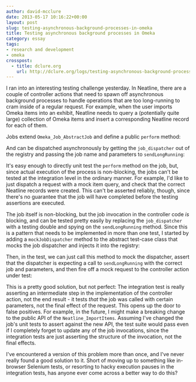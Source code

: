 ```yaml
---
author: david-mcclure
date: 2013-05-17 10:16:22+00:00
layout: post
slug: testing-asynchronous-background-processes-in-omeka
title: Testing asynchronous background processes in Omeka
category: essay
tags:
- research and development
- omeka
crosspost:
  - title: dclure.org
    url: http://dclure.org/logs/testing-asynchronous-background-processes-in-omeka/
---
```


I ran into an interesting testing challenge yesterday. In Neatline, there are a couple of controller actions that need to spawn off asynchronous background processes to handle operations that are too long-running to cram inside of a regular request. For example, when the user imports Omeka items into an exhibit, Neatline needs to query a (potentially quite large) collection of Omeka items and insert a corresponding Neatline record for each of them.

Jobs extend `Omeka_Job_AbstractJob` and define a public `perform` method:



And can be dispatched asynchronously by getting the `job_dispatcher` out of the registry and passing the job name and parameters to `sendLongRunning`:



It's easy enough to directly unit test the `perform` method on the job, but, since actual execution of the process is non-blocking, the jobs can't be tested at the integration level in the ordinary manner. For example, I'd like to just dispatch a request with a mock item query, and check that the correct Neatline records were created. This can't be asserted reliably, though, since there's no guarantee that the job will have completed before the testing assertions are executed.

The job itself is non-blocking, but the job invocation in the controller code _is_ blocking, and can be tested pretty easily by replacing the `job_dispatcher` with a testing double and spying on the `sendLongRunning` method. Since this is a pattern that needs to be implemented in more than one test, I started by adding a `mockJobDispatcher` method to the abstract test-case class that mocks the job dispatcher and injects it into the registry:



Then, in the test, we can just call this method to mock the dispatcher, assert that the dispatcher is expecting a call to `sendLongRunning` with the correct job and parameters, and then fire off a mock request to the controller action under test:



This is a pretty good solution, but not perfect: The integration test is really asserting an intermediate step in the implementation of the controller action, not the end result - it tests _that_ the job was called with certain parameters, not the final effect of the request. This opens up the door to false positives. For example, in the future, I might make a breaking change to the public API of the `Neatline_ImportItems`. Assuming I've changed the job's unit tests to assert against the new API, the test suite would pass even if I completely forget to update any of the job invocations, since the integration tests are just asserting the structure of the invocation, not the final effects.

I've encountered a version of this problem more than once, and I've never really found a good solution to it. Short of moving up to something like in-browser Selenium tests, or resorting to hacky execution pauses in the integration tests, has anyone ever come across a better way to do this?
